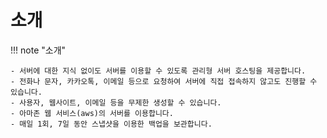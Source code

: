 # 소개

!!! note "소개"

    - 서버에 대한 지식 없이도 서버를 이용할 수 있도록 관리형 서버 호스팅을 제공합니다.
    - 전화나 문자, 카카오톡, 이메일 등으로 요청하여 서버에 직접 접속하지 않고도 진행할 수 있습니다.
    - 사용자, 웹사이트, 이메일 등을 무제한 생성할 수 있습니다.   
    - 아마존 웹 서비스(aws)의 서버를 이용합니다.
    - 매일 1회, 7일 동안 스냅샷을 이용한 백업을 보관합니다.
